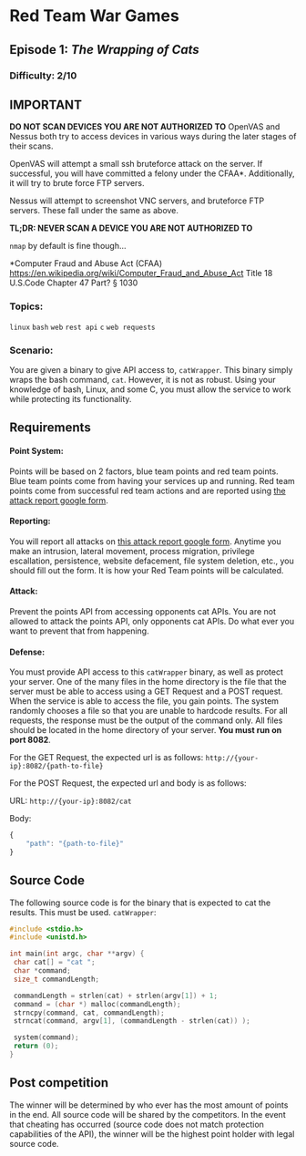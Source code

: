 # Red Team War Games
## Episode 1: *The Wrapping of Cats*

### Difficulty: 2/10

## IMPORTANT

**DO NOT SCAN DEVICES YOU ARE NOT AUTHORIZED TO**
OpenVAS and Nessus both try to access devices in various ways during the later stages of their scans.

OpenVAS will attempt a small ssh bruteforce attack on the server. If successful, you will have committed a felony under the CFAA*. Additionally, it will try to brute force FTP servers.

Nessus will attempt to screenshot VNC servers, and bruteforce FTP servers. These fall under the same as above.

**TL;DR: NEVER SCAN A DEVICE YOU ARE NOT AUTHORIZED TO**

`nmap` by default is fine though...



\*Computer Fraud and Abuse Act (CFAA)
https://en.wikipedia.org/wiki/Computer_Fraud_and_Abuse_Act
Title 18 U.S.Code Chapter 47  Part? § 1030

### Topics:
`linux` `bash` `web` `rest api` `c` `web requests`

### Scenario:

You are given a binary to give API access to, `catWrapper`. This binary simply wraps the bash command, `cat`. However, it is not as robust. Using your knowledge of bash, Linux, and some C, you must allow the service to work while protecting its functionality.

## Requirements

#### Point System:

Points will be based on 2 factors, blue team points and red team points. Blue team points come from having your services up and running. Red team points come from successful red team actions and are reported using [the attack report google form](https://goo.gl/forms/m3CJSw4wYZuicbFI2).

#### Reporting:

You will report all attacks on [this attack report google form](https://goo.gl/forms/m3CJSw4wYZuicbFI2). Anytime you make an intrusion, lateral movement, process migration, privilege escallation, persistence, website defacement, file system deletion, etc., you should fill out the form. It is how your Red Team points will be calculated.

#### Attack:

Prevent the points API from accessing opponents cat APIs. You are not allowed to attack the points API, only opponents cat APIs. Do what ever you want to prevent that from happening.

#### Defense:

You must provide API access to this `catWrapper` binary, as well as protect your server. One of the many files in the home directory is the file that the server must be able to access using a GET Request and a POST request. When the service is able to access the file, you gain points. The system randomly chooses a file so that you are unable to hardcode results. For all requests, the response must be the output of the command only. All files should be located in the home directory of your server. **You must run on port 8082**.

For the GET Request, the expected url is as follows:
`http://{your-ip}:8082/{path-to-file}`

For the POST Request, the expected url and body is as follows:

URL:
`http://{your-ip}:8082/cat`

Body:
```js
{
	"path": "{path-to-file}"
}
```

## Source Code
The following source code is for the binary that is expected to cat the results. This must be used.
`catWrapper`:
```c
#include <stdio.h>
#include <unistd.h>

int main(int argc, char **argv) {
 char cat[] = "cat ";
 char *command;
 size_t commandLength;

 commandLength = strlen(cat) + strlen(argv[1]) + 1;
 command = (char *) malloc(commandLength);
 strncpy(command, cat, commandLength);
 strncat(command, argv[1], (commandLength - strlen(cat)) );

 system(command);
 return (0);
}
```

## Post competition
The winner will be determined by who ever has the most amount of points in the end. All source code will be shared by the competitors. In the event that cheating has occurred (source code does not match protection capabilities of the API), the winner will be the highest point holder with legal source code.
